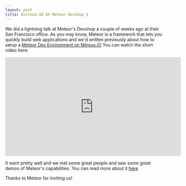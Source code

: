 ```yaml
---
layout: post
title: Nitrous.IO At Meteor Devshop 3
---
```


We did a lightning talk at Meteor's Devshop a couple of weeks ago at their San
Francisco office. As you may know, Meteor is a framework that lets you quickly build web applications and we'd written previously about how to setup a [Meteor Dev Environment on Nitrous.IO](http://blog.nitrous.io/2013/02/21/build-meteor-apps-in-the-browser-with-actionio-and-mongolab.html) You can watch the short video here: 

<iframe width="560" height="315"
src="http://www.youtube.com/embed/Ah3dK883Q18" frameborder="0"
allowfullscreen style="display: block;"></iframe>

It went pretty well and we met some great people and saw some great
demos of Meteor's capabilities. You can read more about it
[here](http://meteor.com/blog/2013/05/06/meteor-devshop-3-3-collaborative-ides-2-hackathon-winners-a-preview-of-meteor-ui)

Thanks to Meteor for inviting us!
<!--break-->